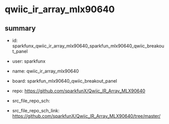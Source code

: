 # qwiic_ir_array_mlx90640
 
## summary 
* id: sparkfunx_qwiic_ir_array_mlx90640_sparkfun_mlx90640_qwiic_breakout_panel
* user: sparkfunx
* name: qwiic_ir_array_mlx90640
* board: sparkfun_mlx90640_qwiic_breakout_panel
* repo: https://github.com/sparkfunX/Qwiic_IR_Array_MLX90640



* src_file_repo_sch: 
* src_file_repo_sch_link: https://github.com/sparkfunX/Qwiic_IR_Array_MLX90640/tree/master/






